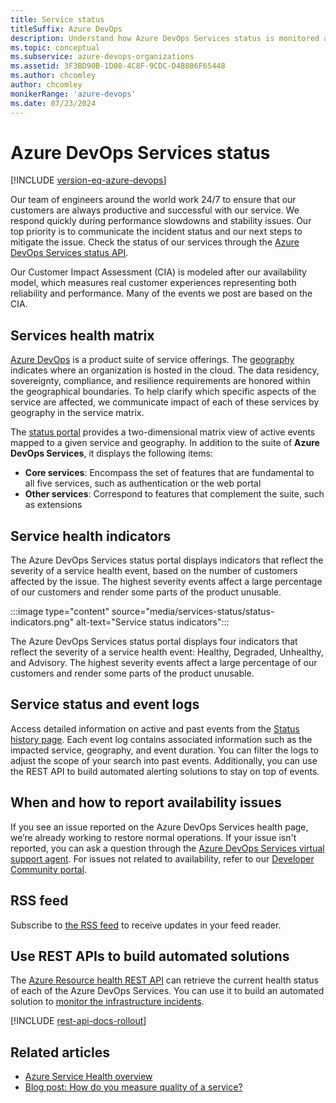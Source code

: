 ```yaml
---
title: Service status 
titleSuffix: Azure DevOps 
description: Understand how Azure DevOps Services status is monitored and available to users. 
ms.topic: conceptual
ms.subservice: azure-devops-organizations
ms.assetid: 3F3BD90B-1D08-4C8F-9CDC-D4B806F65448
ms.author: chcomley
author: chcomley
monikerRange: 'azure-devops'
ms.date: 07/23/2024
---
```


# Azure DevOps Services status

[!INCLUDE [version-eq-azure-devops](../includes/version-eq-azure-devops.md)]

Our team of engineers around the world work 24/7 to ensure that our customers are always productive and successful with our service. We respond quickly during performance slowdowns and stability issues. Our top priority is to communicate the incident status and our next steps to mitigate the issue. Check the status of our services through the [Azure DevOps Services status API](/rest/api/azure/devops/status).

Our Customer Impact Assessment (CIA) is modeled after our availability model, which measures real customer experiences representing both reliability and performance. Many of the events we post are based on the CIA.

## Services health matrix

[Azure DevOps](https://azure.microsoft.com/services/devops/) is a product suite of service offerings. The [geography](https://azure.microsoft.com/global-infrastructure/geographies/) indicates where an organization is hosted in the cloud. The data residency, sovereignty, compliance,
and resilience requirements are honored within the geographical boundaries. To help clarify which specific aspects of the service are affected, we communicate impact of each of these services by geography in the service matrix. 

The [status portal](https://status.dev.azure.com) provides a two-dimensional matrix view of active events mapped to a given service and geography. In addition to the suite of **Azure DevOps Services**, it displays the following items:
- **Core services**: Encompass the set of features that are fundamental to all five services, such as authentication or the web portal
- **Other services**: Correspond to features that complement the suite, such as extensions

## Service health indicators 

The Azure DevOps Services status portal displays indicators that reflect the severity of a service health event, based on the number of customers affected by the issue. The highest severity events affect a large percentage of our customers and render some parts of the product unusable.
 
:::image type="content" source="media/services-status/status-indicators.png" alt-text="Service status indicators"::: 

The Azure DevOps Services status portal displays four indicators that reflect the severity of a service health event: Healthy, Degraded, Unhealthy, and Advisory. The highest severity events affect a large percentage of our customers and render some parts of the product unusable.

## Service status and event logs

Access detailed information on active and past events from the [Status history page](https://status.dev.azure.com/_history). Each event log contains associated information such as the impacted service, geography, and event duration. You can filter the logs to adjust the scope of your search into past events. Additionally, you can use the REST API to build automated alerting solutions to stay on top of events.

## When and how to report availability issues 

If you see an issue reported on the Azure DevOps Services health page, we’re already working to restore normal operations. If your issue isn't reported, you can ask a question through the [Azure DevOps Services virtual support agent](https://azure.microsoft.com/support/devops/). For issues not related to availability, refer to our [Developer Community portal](https://developercommunity.visualstudio.com/report?space=21&entry=problem).

## RSS feed

Subscribe to [the RSS feed](https://status.dev.azure.com/_rss) to receive updates in your feed reader. 

## Use REST APIs to build automated solutions

The [Azure Resource health REST API](/rest/api/resourcehealth/) can retrieve the current health status of each of the Azure DevOps Services. You can use it to build an automated solution to [monitor the infrastructure incidents](/azure/service-health/service-health-overview).  

[!INCLUDE [rest-api-docs-rollout](../includes/rest-api-docs-rollout.md)] 

## Related articles

- [Azure Service Health overview](/azure/service-health/service-health-overview)  
- [Blog post: How do you measure quality of a service?](https://devblogs.microsoft.com/bharry/how-do-you-measure-quality-of-a-service/) 
